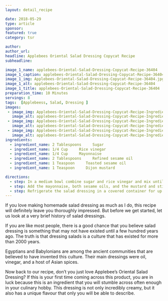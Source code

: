 ```yaml
---
layout: detail_recipe

date: 2018-05-29
type: article
sponsor: 
featured: true
category: tsr

author:  
author_url: 
headline: Applebees Oriental Salad Dressing Copycat Recipe
subheadline: 

image_1_name: applebees-Oriental-Salad-Dressing-Copycat-Recipe-36404
image_1_caption: applebees-Oriental-Salad-Dressing-Copycat-Recipe-36404
image_1_img: Applebees-Oriental-Salad-Dressing-Copycat-Recipe-36404.jpg
image_1_alt: applebees-Oriental-Salad-Dressing-Copycat-Recipe-36404
image_1_title: applebees-Oriental-Salad-Dressing-Copycat-Recipe-36404
preparation_time: 10 Minutes
servings: 8
tags:  [Applebeess, Salad, Dressing ]
images: 
 - image_img: Applebees-Oriental-Salad-Dressing-Copycat-Recipe-Ingredient-Refined-Sesame-Oil-10675.png
   image_alt: applebees-Oriental-Salad-Dressing-Copycat-Recipe-Ingredient-Refined-Sesame-Oil-10675
 - image_img: Applebees-Oriental-Salad-Dressing-Copycat-Recipe-Ingredient-Rice-Vinegar-55066.jpg
   image_alt: applebees-Oriental-Salad-Dressing-Copycat-Recipe-Ingredient-Rice-Vinegar-55066
 - image_img: Applebees-Oriental-Salad-Dressing-Copycat-Recipe-Ingredient-Sugar-53728.jpg
   image_alt: applebees-Oriental-Salad-Dressing-Copycat-Recipe-Ingredient-Sugar-53728
ingredients:
  - ingredient_name: 2 Tablespoons     Sugar
  - ingredient_name: 1/4 Cup     Rice vinegar
  - ingredient_name: 1/4 Cup     Mayonnaise
  - ingredient_name: 2 Tablespoons     Refined sesame oil
  - ingredient_name: 1 Teaspoon     Toasted sesame oil
  - ingredient_name: 1 Teaspoon     Dijon mustard

directions:
  - step: In a medium bowl combine sugar and rice vinegar and mix until sugar is completely dissolved. 
  - step: Add the mayonnaise, both sesame oils, and the mustard and stir until well blended. 
  - step: Refrigerate the salad dressing in a covered container for up to 1 week.
---
```

	
If you love making homemade salad dressing as much as I do, this recipe will definitely leave you thoroughly impressed. But before we get started, let us look at a very brief history of salad dressings.

<!--more-->If you are like most people, there is a good chance that you believe salad dressing is something that may not have existed until a few hundred years ago. The truth is that dressing salads is a culture that has existed for more than 2000 years.

Egyptians and Babylonians are among the ancient communities that are believed to have invented this culture. Their main dressings were oil, vinegar, and a host of Asian spices.

Now back to our recipe, don&rsquo;t you just love Applebee&rsquo;s Oriental Salad Dressing? If this is your first time coming across this product, you are in luck because this is an ingredient that you will stumble across often enough in your culinary hobby. This dressing is not only incredibly creamy, but it also has a unique flavour that only you will be able to describe.